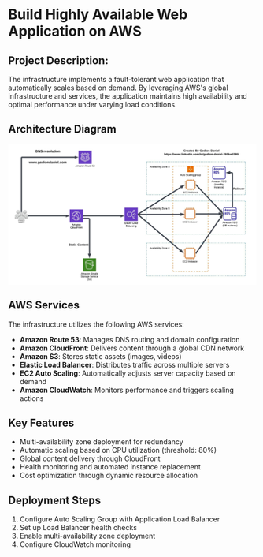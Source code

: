# Build Highly Available Web Application on AWS
## Project Description:

The infrastructure implements a fault-tolerant web application that automatically scales based on demand. By leveraging AWS's global infrastructure and services, the application maintains high availability and optimal performance under varying load conditions.

## Architecture Diagram

<p align="center">
  <img src="../Images/project-1-architecture-diagram.jpeg" alt="" style="display: block; margin: auto;" />
</p>

## AWS Services

The infrastructure utilizes the following AWS services:

- **Amazon Route 53**: Manages DNS routing and domain configuration
- **Amazon CloudFront**: Delivers content through a global CDN network
- **Amazon S3**: Stores static assets (images, videos)
- **Elastic Load Balancer**: Distributes traffic across multiple servers
- **EC2 Auto Scaling**: Automatically adjusts server capacity based on demand
- **Amazon CloudWatch**: Monitors performance and triggers scaling actions

## Key Features

- Multi-availability zone deployment for redundancy
- Automatic scaling based on CPU utilization (threshold: 80%)
- Global content delivery through CloudFront
- Health monitoring and automated instance replacement
- Cost optimization through dynamic resource allocation

## Deployment Steps

1. Configure Auto Scaling Group with Application Load Balancer
2. Set up Load Balancer health checks
3. Enable multi-availability zone deployment
4. Configure CloudWatch monitoring
